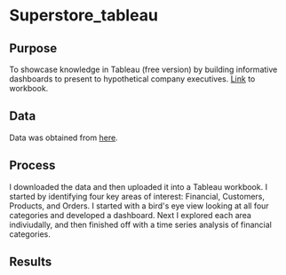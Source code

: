 # Superstore_tableau

## Purpose
To showcase knowledge in Tableau (free version) by building informative dashboards to present to hypothetical company executives.
[Link]() to workbook.

## Data
Data was obtained from [here](https://hackernoon.com/14-best-tableau-datasets-for-practicing-data-visualization).

## Process
I downloaded the data and then uploaded it into a Tableau workbook. I started by identifying four key areas of interest: Financial, Customers, Products, and Orders. I started with a bird's eye view looking at all four categories and developed a dashboard. Next I explored each area indiviudally, and then finished off with a time series analysis of financial categories. 

## Results
